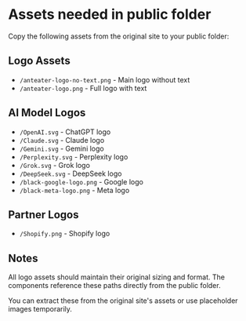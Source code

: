 # Assets needed in public folder

Copy the following assets from the original site to your public folder:

## Logo Assets
- `/anteater-logo-no-text.png` - Main logo without text
- `/anteater-logo.png` - Full logo with text

## AI Model Logos  
- `/OpenAI.svg` - ChatGPT logo
- `/Claude.svg` - Claude logo
- `/Gemini.svg` - Gemini logo
- `/Perplexity.svg` - Perplexity logo
- `/Grok.svg` - Grok logo
- `/DeepSeek.svg` - DeepSeek logo
- `/black-google-logo.png` - Google logo
- `/black-meta-logo.png` - Meta logo

## Partner Logos
- `/Shopify.png` - Shopify logo

## Notes
All logo assets should maintain their original sizing and format. The components reference these paths directly from the public folder.

You can extract these from the original site's assets or use placeholder images temporarily.